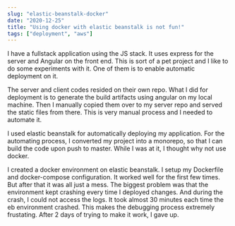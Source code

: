 ```yaml
---
slug: "elastic-beanstalk-docker"
date: "2020-12-25"
title: "Using docker with elastic beanstalk is not fun!"
tags: ["deployment", "aws"]
---
```


I have a fullstack application using the JS stack. It uses express for the server and Angular on the front end. This is sort of a pet project and I like to do some experiments with it. One of them is to enable automatic deployment on it. 

The server and client codes resided on their own repo. What I did for deployment is to generate the build artifacts using angular on my local machine. Then I manually copied them over to my server repo and served the static files from there. This is very manual process and I needed to automate it. 

I used elastic beanstalk for automatically deploying my application. For the automating process, I converted my project into a monorepo, so that I can build the code upon push to master. While I was at it, I thought why not use docker. 

I created a docker environment on elastic beanstalk. I setup my Dockerfile and docker-compose configuration. It worked well for the first few times. But after that it was all just a mess. The biggest problem was that the environment kept crashing every time I deployed changes. And during the crash, I could not access the logs. It took almost 30 minutes each time the eb environment crashed. This makes the debugging process extremely frustating. After 2 days of trying to make it work, I gave up.
